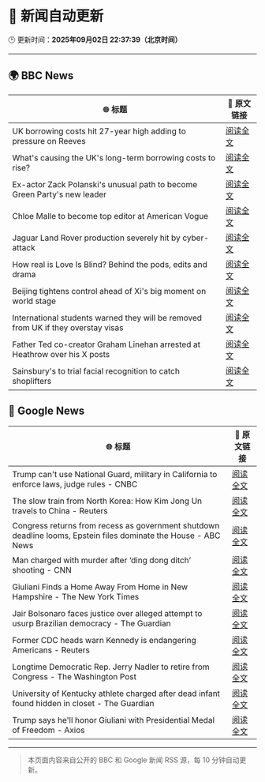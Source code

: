 # 🧠 新闻自动更新

🕒 更新时间：**2025年09月02日 22:37:39（北京时间）**

---

## 🌍 BBC News

| 🌐 标题 | 🔗 原文链接 |
|--------|-------------|
| UK borrowing costs hit 27-year high adding to pressure on Reeves | [阅读全文](https://www.bbc.com/news/articles/cy989njnq2wo?at_medium=RSS&at_campaign=rss) |
| What's causing the UK's long-term borrowing costs to rise? | [阅读全文](https://www.bbc.com/news/articles/clyry4rg9wyo?at_medium=RSS&at_campaign=rss) |
| Ex-actor Zack Polanski's unusual path to become Green Party's new leader | [阅读全文](https://www.bbc.com/news/articles/clyrev00lwno?at_medium=RSS&at_campaign=rss) |
| Chloe Malle to become top editor at American Vogue | [阅读全文](https://www.bbc.com/news/articles/c0l6lw6je7lo?at_medium=RSS&at_campaign=rss) |
| Jaguar Land Rover production severely hit by cyber-attack | [阅读全文](https://www.bbc.com/news/articles/c9wywvllq7wo?at_medium=RSS&at_campaign=rss) |
| How real is Love Is Blind? Behind the pods, edits and drama | [阅读全文](https://www.bbc.com/news/articles/c939edkn4j4o?at_medium=RSS&at_campaign=rss) |
| Beijing tightens control ahead of Xi's big moment on world stage | [阅读全文](https://www.bbc.com/news/articles/cn020wrnw78o?at_medium=RSS&at_campaign=rss) |
| International students warned they will be removed from UK if they overstay visas | [阅读全文](https://www.bbc.com/news/articles/cn858lx34vvo?at_medium=RSS&at_campaign=rss) |
| Father Ted co-creator Graham Linehan arrested at Heathrow over his X posts | [阅读全文](https://www.bbc.com/news/articles/c07p7v2nn8mo?at_medium=RSS&at_campaign=rss) |
| Sainsbury's to trial facial recognition to catch shoplifters | [阅读全文](https://www.bbc.com/news/articles/c15l5p4zwdqo?at_medium=RSS&at_campaign=rss) |

## 📰 Google News

| 🌐 标题 | 🔗 原文链接 |
|--------|-------------|
| Trump can't use National Guard, military in California to enforce laws, judge rules - CNBC | [阅读全文](https://news.google.com/rss/articles/CBMigAFBVV95cUxQYVdYaEdkZWlqcVk4V0JodDlLUF9mVHJlRFFndjRTelA0OFhpY2RZV2Z3UFc1Z3FHSTA2QjBjVDlad1lnQUxVdTF3ZktCeV9IaGdhanJ3dmpXYkwwa3R6bDN2NHpzQTd6TnA0aWVIbHk2WGRNUEpFaGFsd01aZm5aS9IBhgFBVV95cUxQUm1tOHJjMUhjQ3pfVTJINGRHV0tIOGJnLWxlZUhuYXh3Y2pUS1BpZGpsSlk0Zk8yTjRRT1RzbjFSd016a1JDakNSVV9EUWdNNVQtOFNKQlVzVDkxXzBQUmlhb3lCVkZXVXY5VDFFa3prdS1UQWdaVnVmSlFtcmJMTkxrNlVTQQ?oc=5) |
| The slow train from North Korea: How Kim Jong Un travels to China - Reuters | [阅读全文](https://news.google.com/rss/articles/CBMiogFBVV95cUxPTk90NXBQMjBCQW5BQWktOVJVcHdJTzZZSGsyQTFfV0NxTko3dzhvYWRET2NzaUdRT0VnMFY2TVNWS2pjME1fVnJfZWcxOERtRU1CSG9CTEhfSVRaLTFxX2ZHaWFGejZhTGtoaHk0YkRVMjN0aDBvY21CUnVOeUIteF9iVDdyUWhVeDZ6TDJMOVNEbTAzWkFYUXNWd1MySlVWSkE?oc=5) |
| Congress returns from recess as government shutdown deadline looms, Epstein files dominate the House - ABC News | [阅读全文](https://news.google.com/rss/articles/CBMiuAFBVV95cUxNQ2R2TEMtMEhFclBVQU1jTWhIMHQtYWswOVhiVDl1UVBYdjVhYzRaRHBIcVZMSlpSYXRuN3JZODl1SUJLUU4zbVJWeF85OE5HVzFJc3p0Q3c4aHJuRDVNbENFTmRaalVWMjZ1WUh0MHcwbl9NZUlTSU5VeHNGNDh2ampjQms5anlxWGRhdzVWenAyQ2xLeFI2UXN5QzJVX3VNcmRhaEo2bGxDTFNUUUIxNGpfQS1wN0lW0gG-AUFVX3lxTE5lYmNzMUtSbDl5NmZLLVVkeGxQc3ZHUThmVDVCWlE4eWpaN09NSGxFRjlUOWlkcU1WVmdiMEltZUFOaHhzeVpmWC1vVGVLOWxIWVc1LTNLdDhjNjc3S1huR1R3MmVnX2w0dWFjQmlBb3ltaW93MzVGbHJrWDc1YjJxQXJIVDBJY25LYjVnNl9tUWU5ZkYxalRidDU5cmJELXFuQWVlVVVXRFpkNEo0SGUtNlZpLWVHcDEzaTlvZnc?oc=5) |
| Man charged with murder after ‘ding dong ditch’ shooting - CNN | [阅读全文](https://news.google.com/rss/articles/CBMifkFVX3lxTE40UHU0WC0zMEw4UkdzNzR1ZlliY2dsdjQxWFdSMVRWY1k5Q1MyTnJrVUVqRjNndE00WlFEY2ZzTmplNzA5RzRhWk56aENQTjJzQzJqNXVMTXc5U2F0NW44NEhWcDBOdi1JYnpYRXJMMHdHMWtYNEhQUjQxZ3R3QQ?oc=5) |
| Giuliani Finds a Home Away From Home in New Hampshire - The New York Times | [阅读全文](https://news.google.com/rss/articles/CBMiggFBVV95cUxNRDlCVDlkVkFVak8xYUp2LVByYmowa0g1aWJhRXZGY2RaZUdhWW1yc21xMmpMdnZpRmZlek1ZbkwyTUF2YjZlMG5pT1N2RkZVZERMTXlTcEF0czgwRzZZSGFqVFhuSjJQWEdTdEt4VzkxYnFtX0tDTFMycm11WDNrM2xn?oc=5) |
| Jair Bolsonaro faces justice over alleged attempt to usurp Brazilian democracy - The Guardian | [阅读全文](https://news.google.com/rss/articles/CBMiwgFBVV95cUxQQVhDR1lJQkc4d2J0QVRUUjc0dVByRWRNYVR2a1NSeHBGTjZBS0ZvYVNNMS11Ry02NUpqQThSLWk2Zkc2UW1ORFowa0NEVlMzM1hvbWNZOXVTdjhsSFhTcDVBaHZxS2IwNGRlTUU2ZVZtc2d1RjU1T0lmT0VOdzAwdVNJZG1NNGxEbm1zMFFwbEtiako5djlNajRfaEVLdUFwNjFkZllvQVlIVE5wbG5ZV0dWYm5uS3pPQWRjRkw0SkhuUQ?oc=5) |
| Former CDC heads warn Kennedy is endangering Americans - Reuters | [阅读全文](https://news.google.com/rss/articles/CBMixAFBVV95cUxOTlFDeF91TmZhUThnNjdZbXJZT3duQ2k3NGxMb3Z0WFQyMk0wblFMWjltQXdtY0JFNVFDOFNCSE9obXdyOG1MSllvd1ZxTW5EZFVuUkc0SURkVjhyZ2hkZFJqNUIyMmpqbEtfRWU5ZUkyQ1hjQjMzbmR4cHJXUFBrczBibnZCUDAxV0FyT0xsMXpfSVJNSnQzUXF3eEFZSllHV1czWHJwOUFxSHVtTS1JUUxQdHZDaWVrRXZPcl80V1N0OHQ4?oc=5) |
| Longtime Democratic Rep. Jerry Nadler to retire from Congress - The Washington Post | [阅读全文](https://news.google.com/rss/articles/CBMihwFBVV95cUxNaXc3cmRNdDdwV2RYOC1aUkdFZW14LXlDaE50d2RxU0Q3cWx3U1BSMFFITHkwN25nYWRLYUxkeERYWlktX1FHeEdacFhqeXBmWDJFN3BuYkhCRWpmVGlOWnpaaDZHTnBEZk5JUElIeDZLQXRZX0dybU43eGYtU1FGUm1BX1VmWU0?oc=5) |
| University of Kentucky athlete charged after dead infant found hidden in closet - The Guardian | [阅读全文](https://news.google.com/rss/articles/CBMiogFBVV95cUxOUFUtaEo1ZFIxU1RxdXFKbVZpUUQ5YkhnSUhHaGM4UHVhUUprWHR4NjA0cWFiNkJjYlVUeTFDNEstOE44bkhJaDRSMDhmc0V4Z2lZNDVHa3Y5VjF1Ymp6TGtyQW9XNTJLSmRVRjMwdWZ1c2VxWTJoajl1ZVl3SGc4N0JTSVRyUXFXdUJoVElDOE5NV05wdEJfS2Fndmd0TXdGUnc?oc=5) |
| Trump says he'll honor Giuliani with Presidential Medal of Freedom - Axios | [阅读全文](https://news.google.com/rss/articles/CBMif0FVX3lxTE0xLTZwZG9xRnIzQURiakQxa3gwaTlEbEtVR2tHRUxtWlNTN19hZm5XTTFmbGtwQ3k1VC1ES0tzc0lKZjhoRWIyYlJ5VGtYdlZ3elR0SGt6MlM0ZTA3dHdNSUJhQTNxV3VwX0hXRW84V1F0Z2NIVUY5dzFKYUtodUU?oc=5) |

---
> 本页面内容来自公开的 BBC 和 Google 新闻 RSS 源，每 10 分钟自动更新。